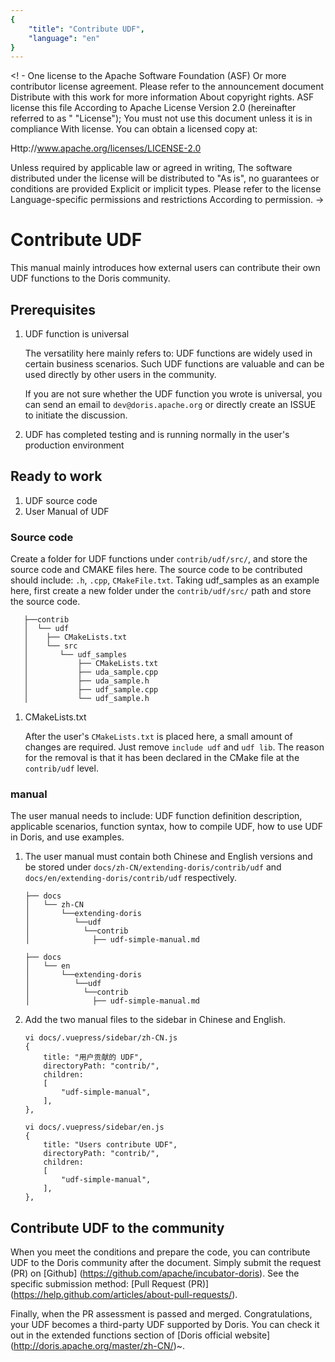 ```yaml
---
{
    "title": "Contribute UDF",
    "language": "en"
}
---
```


<! -
One license to the Apache Software Foundation (ASF)
Or more contributor license agreement. Please refer to the announcement document
Distribute with this work for more information
About copyright rights. ASF license this file
According to Apache License Version 2.0 (hereinafter referred to as "
"License"); You must not use this document unless it is in compliance
With license. You can obtain a licensed copy at:

Http://www.apache.org/licenses/LICENSE-2.0

Unless required by applicable law or agreed in writing,
The software distributed under the license will be distributed to
"As is", no guarantees or conditions are provided
Explicit or implicit types. Please refer to the license
Language-specific permissions and restrictions
According to permission.
->

# Contribute UDF

This manual mainly introduces how external users can contribute their own UDF functions to the Doris community.

## Prerequisites

1. UDF function is universal

    The versatility here mainly refers to: UDF functions are widely used in certain business scenarios. Such UDF functions are valuable and can be used directly by other users in the community.

    If you are not sure whether the UDF function you wrote is universal, you can send an email to `dev@doris.apache.org` or directly create an ISSUE to initiate the discussion.

2. UDF has completed testing and is running normally in the user's production environment

## Ready to work

1. UDF source code
2. User Manual of UDF

### Source code

Create a folder for UDF functions under `contrib/udf/src/`, and store the source code and CMAKE files here. The source code to be contributed should include: `.h`, `.cpp`, `CMakeFile.txt`. Taking udf_samples as an example here, first create a new folder under the `contrib/udf/src/` path and store the source code.

```
   ├──contrib
   │  └── udf
   │    ├── CMakeLists.txt
   │    └── src
   │       └── udf_samples
   │           ├── CMakeLists.txt
   │           ├── uda_sample.cpp
   │           ├── uda_sample.h
   │           ├── udf_sample.cpp
   │           └── udf_sample.h

```

1. CMakeLists.txt

    After the user's `CMakeLists.txt` is placed here, a small amount of changes are required. Just remove `include udf` and `udf lib`. The reason for the removal is that it has been declared in the CMake file at the `contrib/udf` level.

### manual

The user manual needs to include: UDF function definition description, applicable scenarios, function syntax, how to compile UDF, how to use UDF in Doris, and use examples.

1. The user manual must contain both Chinese and English versions and be stored under `docs/zh-CN/extending-doris/contrib/udf` and `docs/en/extending-doris/contrib/udf` respectively.

    ```
    ├── docs
    │   └── zh-CN
    │       └──extending-doris
    │          └──udf
    │            └──contrib
    │              ├── udf-simple-manual.md
 
    ``` 

    ```
    ├── docs
    │   └── en
    │       └──extending-doris
    │          └──udf
    │            └──contrib
    │              ├── udf-simple-manual.md
    ```

2. Add the two manual files to the sidebar in Chinese and English.

    ```
    vi docs/.vuepress/sidebar/zh-CN.js
    {
        title: "用户贡献的 UDF",
        directoryPath: "contrib/",
        children:
        [
            "udf-simple-manual",
        ],
    },
    ```

    ```
    vi docs/.vuepress/sidebar/en.js
    {
        title: "Users contribute UDF",
        directoryPath: "contrib/",
        children:
        [
            "udf-simple-manual",
        ],
    },

    ```

## Contribute UDF to the community

When you meet the conditions and prepare the code, you can contribute UDF to the Doris community after the document. Simply submit the request (PR) on [Github] (https://github.com/apache/incubator-doris). See the specific submission method: [Pull Request (PR)] (https://help.github.com/articles/about-pull-requests/).

Finally, when the PR assessment is passed and merged. Congratulations, your UDF becomes a third-party UDF supported by Doris. You can check it out in the extended functions section of [Doris official website] (http://doris.apache.org/master/zh-CN/)~.
